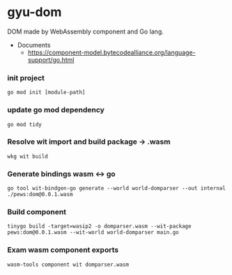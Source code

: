 # gyu-dom
DOM made by WebAssembly component and Go lang.

- Documents
  - https://component-model.bytecodealliance.org/language-support/go.html

### init project
```
go mod init [module-path]
```

### update go mod dependency
```
go mod tidy
```

### Resolve wit import and build package -> .wasm
```
wkg wit build
```

### Generate bindings wasm <-> go
```
go tool wit-bindgen-go generate --world world-domparser --out internal ./pews:dom@0.0.1.wasm
```

### Build component
```
tinygo build -target=wasip2 -o domparser.wasm --wit-package pews:dom@0.0.1.wasm --wit-world world-domparser main.go
```

### Exam wasm component exports
```
wasm-tools component wit domparser.wasm
```
